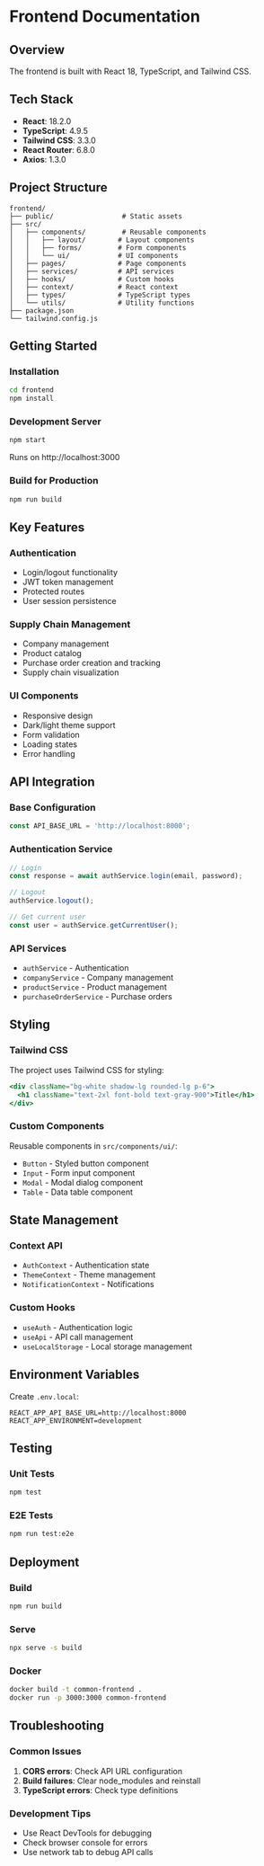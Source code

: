 # Frontend Documentation

## Overview
The frontend is built with React 18, TypeScript, and Tailwind CSS.

## Tech Stack
- **React**: 18.2.0
- **TypeScript**: 4.9.5
- **Tailwind CSS**: 3.3.0
- **React Router**: 6.8.0
- **Axios**: 1.3.0

## Project Structure
```
frontend/
├── public/                 # Static assets
├── src/
│   ├── components/         # Reusable components
│   │   ├── layout/        # Layout components
│   │   ├── forms/         # Form components
│   │   └── ui/            # UI components
│   ├── pages/             # Page components
│   ├── services/          # API services
│   ├── hooks/             # Custom hooks
│   ├── context/           # React context
│   ├── types/             # TypeScript types
│   └── utils/             # Utility functions
├── package.json
└── tailwind.config.js
```

## Getting Started

### Installation
```bash
cd frontend
npm install
```

### Development Server
```bash
npm start
```
Runs on http://localhost:3000

### Build for Production
```bash
npm run build
```

## Key Features

### Authentication
- Login/logout functionality
- JWT token management
- Protected routes
- User session persistence

### Supply Chain Management
- Company management
- Product catalog
- Purchase order creation and tracking
- Supply chain visualization

### UI Components
- Responsive design
- Dark/light theme support
- Form validation
- Loading states
- Error handling

## API Integration

### Base Configuration
```typescript
const API_BASE_URL = 'http://localhost:8000';
```

### Authentication Service
```typescript
// Login
const response = await authService.login(email, password);

// Logout
authService.logout();

// Get current user
const user = authService.getCurrentUser();
```

### API Services
- `authService` - Authentication
- `companyService` - Company management
- `productService` - Product management
- `purchaseOrderService` - Purchase orders

## Styling

### Tailwind CSS
The project uses Tailwind CSS for styling:
```jsx
<div className="bg-white shadow-lg rounded-lg p-6">
  <h1 className="text-2xl font-bold text-gray-900">Title</h1>
</div>
```

### Custom Components
Reusable components in `src/components/ui/`:
- `Button` - Styled button component
- `Input` - Form input component
- `Modal` - Modal dialog component
- `Table` - Data table component

## State Management

### Context API
- `AuthContext` - Authentication state
- `ThemeContext` - Theme management
- `NotificationContext` - Notifications

### Custom Hooks
- `useAuth` - Authentication logic
- `useApi` - API call management
- `useLocalStorage` - Local storage management

## Environment Variables

Create `.env.local`:
```env
REACT_APP_API_BASE_URL=http://localhost:8000
REACT_APP_ENVIRONMENT=development
```

## Testing

### Unit Tests
```bash
npm test
```

### E2E Tests
```bash
npm run test:e2e
```

## Deployment

### Build
```bash
npm run build
```

### Serve
```bash
npx serve -s build
```

### Docker
```bash
docker build -t common-frontend .
docker run -p 3000:3000 common-frontend
```

## Troubleshooting

### Common Issues
1. **CORS errors**: Check API URL configuration
2. **Build failures**: Clear node_modules and reinstall
3. **TypeScript errors**: Check type definitions

### Development Tips
- Use React DevTools for debugging
- Check browser console for errors
- Use network tab to debug API calls




